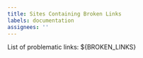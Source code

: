 ```yaml
---
title: Sites Containing Broken Links
labels: documentation
assignees: ''
---
```


List of problematic links:
${BROKEN_LINKS}

